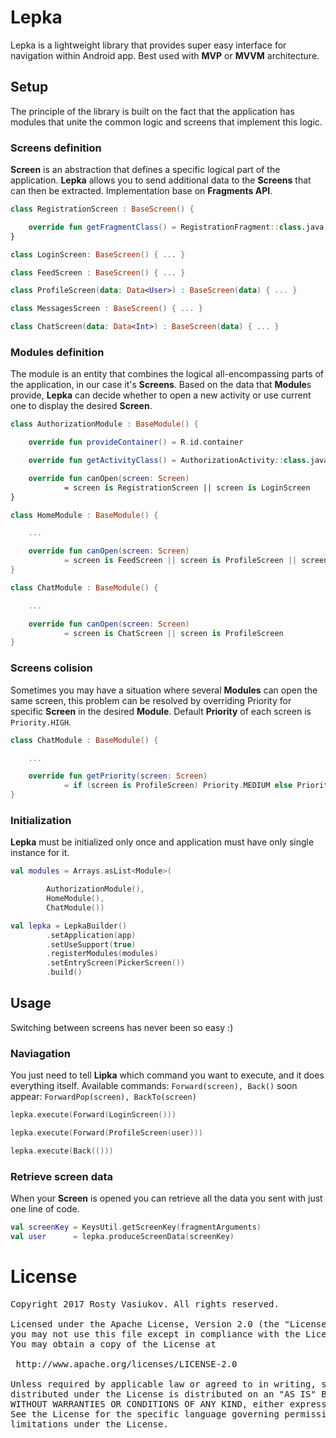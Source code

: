 # Lepka
Lepka is a lightweight library that provides super easy interface for navigation within Android app.
Best used with **MVP** or **MVVM** architecture.

## Setup 
The principle of the library is built on the fact that the application has modules that unite the common logic and screens that implement this logic.

### Screens definition 
**Screen** is an abstraction that defines a specific logical part of the application. **Lepka** allows you to send additional data to the **Screens** that can then be extracted. Implementation base on **Fragments API**.
```kotlin
class RegistrationScreen : BaseScreen() {

    override fun getFragmentClass() = RegistrationFragment::class.java
}

class LoginScreen: BaseScreen() { ... }

class FeedScreen : BaseScreen() { ... }

class ProfileScreen(data: Data<User>) : BaseScreen(data) { ... }

class MessagesScreen : BaseScreen() { ... }

class ChatScreen(data: Data<Int>) : BaseScreen(data) { ... }
```
### Modules definition 
The module is an entity that combines the logical all-encompassing parts of the application, in our case it's **Screens**. Based on the data that **Module**s provide, **Lepka** can decide whether to open a new activity or use current one to display the desired **Screen**.
```kotlin
class AuthorizationModule : BaseModule() {

    override fun provideContainer() = R.id.container

    override fun getActivityClass() = AuthorizationActivity::class.java

    override fun canOpen(screen: Screen)
            = screen is RegistrationScreen || screen is LoginScreen
}

class HomeModule : BaseModule() {

    ...

    override fun canOpen(screen: Screen)
            = screen is FeedScreen || screen is ProfileScreen || screen is MessagesScreen
}

class ChatModule : BaseModule() {

    ...

    override fun canOpen(screen: Screen)
            = screen is ChatScreen || screen is ProfileScreen
}
```
### Screens colision
Sometimes you may have a situation where several **Modules** can open the same screen, this problem can be resolved by overriding Priority for specific **Screen** in the desired **Module**. Default **Priority** of each screen is `Priority.HIGH`.
```kotlin
class ChatModule : BaseModule() {

    ...

    override fun getPriority(screen: Screen) 
            = if (screen is ProfileScreen) Priority.MEDIUM else Priority.HIGH
}
```

### Initialization 
**Lepka** must be initialized only once and application must have only single instance for it.
```kotlin
val modules = Arrays.asList<Module>(

        AuthorizationModule(),
        HomeModule(),
        ChatModule())

val lepka = LepkaBuilder()
        .setApplication(app)
        .setUseSupport(true)
        .registerModules(modules)
        .setEntryScreen(PickerScreen())
        .build()
```

## Usage
Switching between screens has never been so easy :)

### Naviagation
You just need to tell **Lipka** which command you want to execute, and it does everything itself. Available commands: `Forward(screen), Back()` soon appear: `ForwardPop(screen), BackTo(screen)`
```kotlin
lepka.execute(Forward(LoginScreen()))

lepka.execute(Forward(ProfileScreen(user)))

lepka.execute(Back(()))
```

### Retrieve screen data
When your **Screen** is opened you can retrieve all the data you sent with just one line of code.
```kotlin
val screenKey = KeysUtil.getScreenKey(fragmentArguments)
val user      = lepka.produceScreenData(screenKey)
```


License
=====================

<pre>
Copyright 2017 Rosty Vasiukov. All rights reserved.

Licensed under the Apache License, Version 2.0 (the "License");
you may not use this file except in compliance with the License.
You may obtain a copy of the License at

 http://www.apache.org/licenses/LICENSE-2.0
 
Unless required by applicable law or agreed to in writing, software
distributed under the License is distributed on an "AS IS" BASIS,
WITHOUT WARRANTIES OR CONDITIONS OF ANY KIND, either express or implied.
See the License for the specific language governing permissions and
limitations under the License.
</pre>
